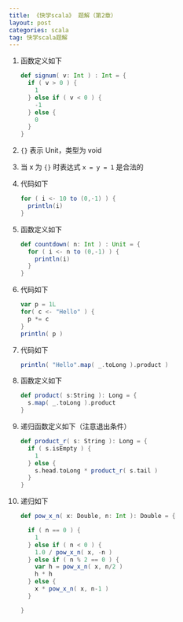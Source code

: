 ```yaml
---
title: 《快学scala》 题解（第2章）
layout: post
categories: scala
tag: 快学scala题解
---
```


1. 函数定义如下

   ```scala
   def signum( v: Int ) : Int = {
	 if ( v > 0 ) {
	   1
	 } else if ( v < 0 ) {
	   -1
	 } else {
	   0
	 }
   }
   ```

2. `{}` 表示 Unit，类型为 void

3. 当 x 为 `{}` 时表达式 `x = y = 1` 是合法的

4. 代码如下
   
   ```scala
   for ( i <- 10 to (0,-1) ) {
     println(i)
   }
   ```

5. 函数定义如下

   ```scala
   def countdown( n: Int ) : Unit = {
     for ( i <- n to (0,-1) ) {
       println(i)
     }
   }
   ```

6. 代码如下

   ```scala
   var p = 1L
   for( c <- "Hello" ) {
	 p *= c
   }
   println( p )
   ```

7. 代码如下
   
   ```scala
   println( "Hello".map( _.toLong ).product )
   ```

8. 函数定义如下

   ```scala
   def product( s:String ): Long = {
     s.map( _.toLong ).product
   }
   ```

9. 递归函数定义如下（注意退出条件）

   ```scala
   def product_r( s: String ): Long = {
     if ( s.isEmpty ) {
       1
     } else {
       s.head.toLong * product_r( s.tail )
     }
   }
   ```

10. 递归如下

    ```scala
	def pow_x_n( x: Double, n: Int ): Double = {

	  if ( n == 0 ) { 
		1
	  } else if ( n < 0 ) {
		1.0 / pow_x_n( x, -n )
	  } else if ( n % 2 == 0 ) {
		var h = pow_x_n( x, n/2 )
		h * h
	  } else { 
		x * pow_x_n( x, n-1 )
	  }

	}
	```
